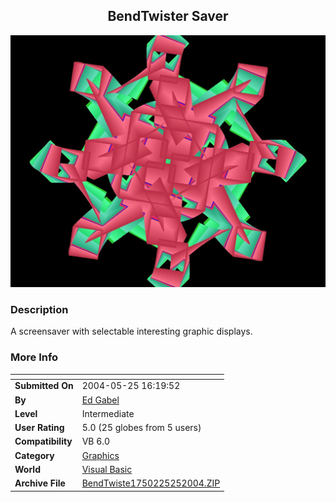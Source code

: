 ﻿<div align="center">

## BendTwister Saver

<img src="PIC20045251745307787.jpg">
</div>

### Description

A screensaver with selectable interesting graphic displays.
 
### More Info
 


<span>             |<span>
---                |---
**Submitted On**   |2004-05-25 16:19:52
**By**             |[Ed Gabel](https://github.com/Planet-Source-Code/PSCIndex/blob/master/ByAuthor/ed-gabel.md)
**Level**          |Intermediate
**User Rating**    |5.0 (25 globes from 5 users)
**Compatibility**  |VB 6\.0
**Category**       |[Graphics](https://github.com/Planet-Source-Code/PSCIndex/blob/master/ByCategory/graphics__1-46.md)
**World**          |[Visual Basic](https://github.com/Planet-Source-Code/PSCIndex/blob/master/ByWorld/visual-basic.md)
**Archive File**   |[BendTwiste1750225252004\.ZIP](https://github.com/Planet-Source-Code/ed-gabel-bendtwister-saver__1-54016/archive/master.zip)








